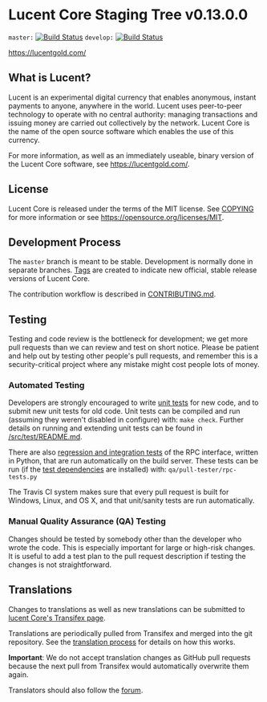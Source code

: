 Lucent Core Staging Tree v0.13.0.0
===============================

`master:` [![Build Status](https://travis-ci.org/AlphaSerpentis/Lucent.svg?branch=master)](https://travis-ci.org/AlphaSerpentis/Lucent) `develop:` [![Build Status](https://travis-ci.org/AlphaSerpentis/Lucent.svg?branch=develop)](https://travis-ci.org/AlphaSerpentis/Lucent/branches)

https://lucentgold.com/

What is Lucent?
----------------

Lucent is an experimental digital currency that enables anonymous, instant
payments to anyone, anywhere in the world. Lucent uses peer-to-peer technology
to operate with no central authority: managing transactions and issuing money
are carried out collectively by the network. Lucent Core is the name of the open
source software which enables the use of this currency.

For more information, as well as an immediately useable, binary version of
the Lucent Core software, see https://lucentgold.com/.


License
-------

Lucent Core is released under the terms of the MIT license. See [COPYING](COPYING) for more
information or see https://opensource.org/licenses/MIT.

Development Process
-------------------

The `master` branch is meant to be stable. Development is normally done in separate branches.
[Tags](https://github.com/lucentpay/lucent/tags) are created to indicate new official,
stable release versions of Lucent Core.

The contribution workflow is described in [CONTRIBUTING.md](CONTRIBUTING.md).

Testing
-------

Testing and code review is the bottleneck for development; we get more pull
requests than we can review and test on short notice. Please be patient and help out by testing
other people's pull requests, and remember this is a security-critical project where any mistake might cost people
lots of money.

### Automated Testing

Developers are strongly encouraged to write [unit tests](src/test/README.md) for new code, and to
submit new unit tests for old code. Unit tests can be compiled and run
(assuming they weren't disabled in configure) with: `make check`. Further details on running
and extending unit tests can be found in [/src/test/README.md](/src/test/README.md).

There are also [regression and integration tests](/qa) of the RPC interface, written
in Python, that are run automatically on the build server.
These tests can be run (if the [test dependencies](/qa) are installed) with: `qa/pull-tester/rpc-tests.py`

The Travis CI system makes sure that every pull request is built for Windows, Linux, and OS X, and that unit/sanity tests are run automatically.

### Manual Quality Assurance (QA) Testing

Changes should be tested by somebody other than the developer who wrote the
code. This is especially important for large or high-risk changes. It is useful
to add a test plan to the pull request description if testing the changes is
not straightforward.

Translations
------------

Changes to translations as well as new translations can be submitted to
[lucent Core's Transifex page](https://lucentgold.com/).

Translations are periodically pulled from Transifex and merged into the git repository. See the
[translation process](doc/translation_process.md) for details on how this works.

**Important**: We do not accept translation changes as GitHub pull requests because the next
pull from Transifex would automatically overwrite them again.

Translators should also follow the [forum](https://discord.gg/kYGqz8).
